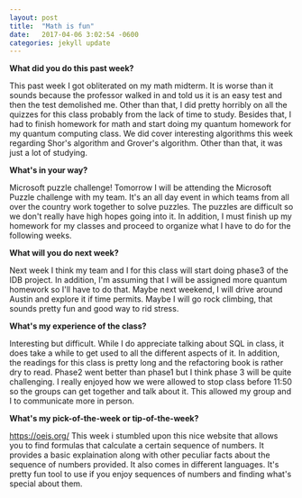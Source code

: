 ```yaml
---
layout: post
title:  "Math is fun"
date:   2017-04-06 3:02:54 -0600
categories: jekyll update
---
```

**What did you do this past week?**

This past week I got obliterated on my math midterm. It is worse than it sounds because the professor walked in and told us it is an easy test and then the test demolished me. Other than that, I did pretty horribly on all the quizzes for this class probably from the lack of time to study. Besides that, I had to finish homework for math and start doing my quantum homework for my quantum computing class. We did cover interesting algorithms this week regarding Shor's algorithm and Grover's algorithm. Other than that, it was just a lot of studying.

**What's in your way?**

Microsoft puzzle challenge! Tomorrow I will be attending the Microsoft Puzzle challenge with my team. It's an all day event in which teams from all over the country work together to solve puzzles. The puzzles are difficult so we don't really have high hopes going into it. In addition, I must finish up my homework for my classes and proceed to organize what I have to do for the following weeks.

**What will you do next week?**

Next week I think my team and I for this class will start doing phase3 of the IDB project. In addition, I'm assuming that I will be assigned more quantum homework so I'll have to do that. Maybe next weekend, I will drive around Austin and explore it if time permits. Maybe I will go rock climbing, that sounds pretty fun and good way to rid stress. 


**What's my experience of the class?**

Interesting but difficult. While I do appreciate talking about SQL in class, it does take a while to get used to all the different aspects of it. In addition, the readings for this class is pretty long and the refactoring book is rather dry to read. Phase2 went better than phase1 but I think phase 3 will be quite challenging. I really enjoyed how we were allowed to stop class before 11:50 so the groups can get together and talk about it. This allowed my group and I to communicate more in person.

**What's my pick-of-the-week or tip-of-the-week?**

https://oeis.org/
This week i stumbled upon this nice website that allows you to find formulas that calculate a certain sequence of numbers. It provides a basic explaination along with other peculiar facts about the sequence of numbers provided. It also comes in different languages. It's pretty fun tool to use if you enjoy sequences of numbers and finding what's special about them.

